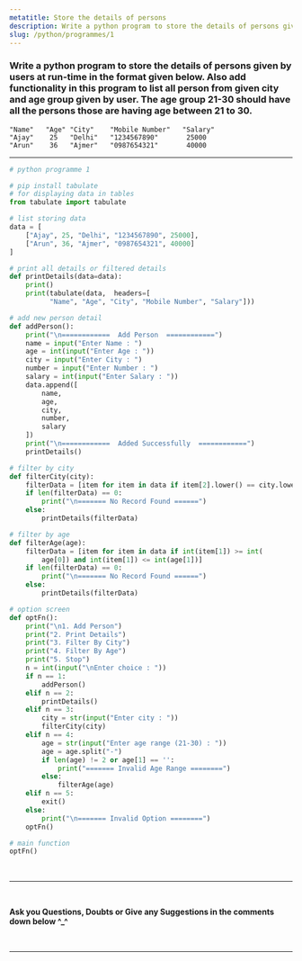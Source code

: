 ```yaml
---
metatitle: Store the details of persons
description: Write a python program to store the details of persons given by users at run-time in the format given below. Also add functionality in this program to list all person from given city and age group given by user. The age group 21-30 should have all the persons those are having age between 21 to 30.
slug: /python/programmes/1
---
```


### Write a python program to store the details of persons given by users at run-time in the format given below. Also add functionality in this program to list all person from given city and age group given by user. The age group 21-30 should have all the persons those are having age between 21 to 30.

```
"Name"   "Age" "City"    "Mobile Number"   "Salary"
"Ajay"    25   "Delhi"   "1234567890"       25000
"Arun"    36   "Ajmer"   "0987654321"       40000
```

---

```python title=1.py lineNumbers
# python programme 1

# pip install tabulate
# for displaying data in tables
from tabulate import tabulate

# list storing data
data = [
    ["Ajay", 25, "Delhi", "1234567890", 25000],
    ["Arun", 36, "Ajmer", "0987654321", 40000]
]

# print all details or filtered details
def printDetails(data=data):
    print()
    print(tabulate(data,  headers=[
          "Name", "Age", "City", "Mobile Number", "Salary"]))

# add new person detail
def addPerson():
    print("\n============  Add Person  ============")
    name = input("Enter Name : ")
    age = int(input("Enter Age : "))
    city = input("Enter City : ")
    number = input("Enter Number : ")
    salary = int(input("Enter Salary : "))
    data.append([
        name,
        age,
        city,
        number,
        salary
    ])
    print("\n============  Added Successfully  ============")
    printDetails()

# filter by city
def filterCity(city):
    filterData = [item for item in data if item[2].lower() == city.lower()]
    if len(filterData) == 0:
        print("\n======= No Record Found ======")
    else:
        printDetails(filterData)

# filter by age
def filterAge(age):
    filterData = [item for item in data if int(item[1]) >= int(
        age[0]) and int(item[1]) <= int(age[1])]
    if len(filterData) == 0:
        print("\n======= No Record Found ======")
    else:
        printDetails(filterData)

# option screen
def optFn():
    print("\n1. Add Person")
    print("2. Print Details")
    print("3. Filter By City")
    print("4. Filter By Age")
    print("5. Stop")
    n = int(input("\nEnter choice : "))
    if n == 1:
        addPerson()
    elif n == 2:
        printDetails()
    elif n == 3:
        city = str(input("Enter city : "))
        filterCity(city)
    elif n == 4:
        age = str(input("Enter age range (21-30) : "))
        age = age.split("-")
        if len(age) != 2 or age[1] == '':
            print("======= Invalid Age Range ========")
        else:
            filterAge(age)
    elif n == 5:
        exit()
    else:
        print("\n======= Invalid Option ========")
    optFn()

# main function
optFn()
```

<br/>

---

<br/>

**Ask you Questions, Doubts or Give any Suggestions in the comments down below ^\_^**

<br/>

---

